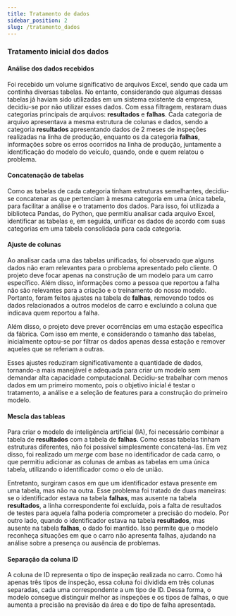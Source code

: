 ```yaml
---
title: Tratamento de dados
sidebar_position: 2
slug: /tratamento_dados
---
```


### **Tratamento inicial dos dados**

#### **Análise dos dados recebidos**

Foi recebido um volume significativo de arquivos Excel, sendo que cada um continha diversas tabelas. No entanto, considerando que algumas dessas tabelas já haviam sido utilizadas em um sistema existente da empresa, decidiu-se por não utilizar esses dados. Com essa filtragem, restaram duas categorias principais de arquivos: **resultados** e **falhas**. Cada categoria de arquivo apresentava a mesma estrutura de colunas e dados, sendo a categoria **resultados** apresentando dados de 2 meses de inspeções realizadas na linha de produção, enquanto os da categoria **falhas**, informações sobre os erros ocorridos na linha de produção, juntamente a identificação do modelo do veículo, quando, onde e quem relatou o problema.

#### **Concatenação de tabelas**

Como as tabelas de cada categoria tinham estruturas semelhantes, decidiu-se concatenar as que pertenciam à mesma categoria em uma única tabela, para facilitar a análise e o tratamento dos dados. Para isso, foi utilizada a biblioteca Pandas, do Python, que permitiu analisar cada arquivo Excel, identificar as tabelas e, em seguida, unificar os dados de acordo com suas categorias em uma tabela consolidada para cada categoria.

#### **Ajuste de colunas**

Ao analisar cada uma das tabelas unificadas, foi observado que alguns dados não eram relevantes para o problema apresentado pelo cliente. O projeto deve focar apenas na construção de um modelo para um carro específico. Além disso, informações como a pessoa que reportou a falha não são relevantes para a criação e o treinamento do nosso modelo. Portanto, foram feitos ajustes na tabela de **falhas**, removendo todos os dados relacionados a outros modelos de carro e excluindo a coluna que indicava quem reportou a falha.

Além disso, o projeto deve prever ocorrências em uma estação específica da fábrica. Com isso em mente, e considerando o tamanho das tabelas, inicialmente optou-se por filtrar os dados apenas dessa estação e remover aqueles que se referiam a outras.

Esses ajustes reduziram significativamente a quantidade de dados, tornando-a mais manejável e adequada para criar um modelo sem demandar alta capacidade computacional. Decidiu-se trabalhar com menos dados em um primeiro momento, pois o objetivo inicial é testar o tratamento, a análise e a seleção de features para a construção do primeiro modelo.

#### **Mescla das tableas**

Para criar o modelo de inteligência artificial (IA), foi necessário combinar a tabela de **resultados** com a tabela de **falhas**. Como essas tabelas tinham estruturas diferentes, não foi possível simplesmente concatená-las. Em vez disso, foi realizado um _merge_ com base no identificador de cada carro, o que permitiu adicionar as colunas de ambas as tabelas em uma única tabela, utilizando o identificador como o elo de união.

Entretanto, surgiram casos em que um identificador estava presente em uma tabela, mas não na outra. Esse problema foi tratado de duas maneiras: se o identificador estava na tabela **falhas**, mas ausente na tabela **resultados**, a linha correspondente foi excluída, pois a falta de resultados de testes para aquela falha poderia comprometer a precisão do modelo. Por outro lado, quando o identificador estava na tabela **resultados**, mas ausente na tabela **falhas**, o dado foi mantido. Isso permite que o modelo reconheça situações em que o carro não apresenta falhas, ajudando na análise sobre a presença ou ausência de problemas.

#### **Separação da coluna ID**

A coluna de ID representa o tipo de inspeção realizada no carro. Como há apenas três tipos de inspeção, essa coluna foi dividida em três colunas separadas, cada uma correspondente a um tipo de ID. Dessa forma, o modelo consegue distinguir melhor as inspeções e os tipos de falhas, o que aumenta a precisão na previsão da área e do tipo de falha apresentada.
